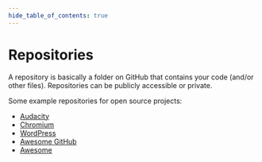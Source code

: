```yaml
---
hide_table_of_contents: true
---
```


# Repositories

A repository is basically a folder on GitHub that contains your code (and/or other files). Repositories can be publicly accessible or private.

Some example repositories for open source projects:

- [Audacity](https://github.com/audacity/audacity/)
- [Chromium](https://github.com/chromium/chromium)
- [WordPress](https://github.com/WordPress/WordPress)
- [Awesome GitHub](https://github.com/phillipadsmith/awesome-github)
- [Awesome](https://github.com/sindresorhus/awesome)
